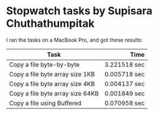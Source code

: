 # Stopwatch tasks by Supisara Chuthathumpitak

I ran the tasks on a MacBook Pro, and got these results:

Task														|Time
----------------------------------------|--------------------------:
Copy a file byte-by-byte|3.221518 sec
Copy a file byte array size 1KB|0.005718 sec
Copy a file byte array size 4KB|0.004137 sec
Copy a file byte array size 64KB|0.001849 sec
Copy a file using Buffered|0.070958 sec

